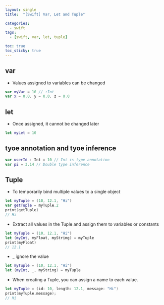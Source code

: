 ```yaml
---
layout: single
title:  "[Swift] Var, Let and Tuple"

categories:
  - swift
tags:
  - [swift, var, let, tuple]

toc: true
toc_sticky: true
---
```


## var
- Values assigned to variables can be changed
```swift
var myVar = 10 // :Int
var x = 0.0, y = 0.0, z = 0.0
```

## let
- Once assigned, it cannot be changed later
```swift
let myLet = 10
```

## tyoe annotation and tyoe inference
```swift
var userId : Int = 10 // Int is type annotation
var pi = 3.14 // Double type inference
```

## Tuple
- To temporarily bind multiple values to a single object
```swift
let myTuple = (10, 12.1, "Hi")
var getTuple = myTuple.2
print(getTuple)
// Hi
```

- Extract all values in the Tuple and assign them to variables or constants
```swift
let myTuple = (10, 12.1, "Hi")
let (myInt, myFloat, myString) = myTuple
print(myFloat)
// 12.1
```

- _ ignore the value
```swift
let myTuple = (10, 12.1, "Hi")
let (myInt, _, myString) = myTuple
```

- When creating a Tuple, you can assign a name to each value.
```swift
let myTuple = (id: 10, length: 12.1, message: "Hi")
print(myTuple.message);
// Hi
```
